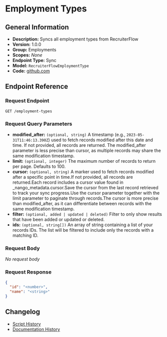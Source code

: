 <!-- BEGIN GENERATED CONTENT -->
# Employment Types

## General Information

- **Description:** Syncs all employment types from RecruiterFlow
- **Version:** 1.0.0
- **Group:** Employments
- **Scopes:** _None_
- **Endpoint Type:** Sync
- **Model:** `RecruiterFlowEmploymentType`
- **Code:** [github.com](https://github.com/NangoHQ/integration-templates/tree/main/integrations/recruiterflow/syncs/employment-types.ts)


## Endpoint Reference

### Request Endpoint

`GET /employment-types`

### Request Query Parameters

- **modified_after:** `(optional, string)` A timestamp (e.g., `2023-05-31T11:46:13.390Z`) used to fetch records modified after this date and time. If not provided, all records are returned. The modified_after parameter is less precise than cursor, as multiple records may share the same modification timestamp.
- **limit:** `(optional, integer)` The maximum number of records to return per page. Defaults to 100.
- **cursor:** `(optional, string)` A marker used to fetch records modified after a specific point in time.If not provided, all records are returned.Each record includes a cursor value found in _nango_metadata.cursor.Save the cursor from the last record retrieved to track your sync progress.Use the cursor parameter together with the limit parameter to paginate through records.The cursor is more precise than modified_after, as it can differentiate between records with the same modification timestamp.
- **filter:** `(optional, added | updated | deleted)` Filter to only show results that have been added or updated or deleted.
- **ids:** `(optional, string[])` An array of string containing a list of your records IDs. The list will be filtered to include only the records with a matching ID.

### Request Body

_No request body_

### Request Response

```json
{
  "id": "<number>",
  "name": "<string>"
}
```

## Changelog

- [Script History](https://github.com/NangoHQ/integration-templates/commits/main/integrations/recruiterflow/syncs/employment-types.ts)
- [Documentation History](https://github.com/NangoHQ/integration-templates/commits/main/integrations/recruiterflow/syncs/employment-types.md)

<!-- END  GENERATED CONTENT -->

